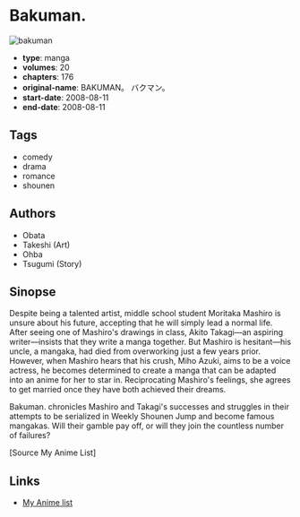 # Bakuman.

![bakuman](https://cdn.myanimelist.net/images/manga/1/208974.jpg)

-   **type**: manga
-   **volumes**: 20
-   **chapters**: 176
-   **original-name**: BAKUMAN。 バクマン。
-   **start-date**: 2008-08-11
-   **end-date**: 2008-08-11

## Tags

-   comedy
-   drama
-   romance
-   shounen

## Authors

-   Obata
-   Takeshi (Art)
-   Ohba
-   Tsugumi (Story)

## Sinopse

Despite being a talented artist, middle school student Moritaka Mashiro is unsure about his future, accepting that he will simply lead a normal life. After seeing one of Mashiro's drawings in class, Akito Takagi—an aspiring writer—insists that they write a manga together. But Mashiro is hesitant—his uncle, a mangaka, had died from overworking just a few years prior. However, when Mashiro hears that his crush, Miho Azuki, aims to be a voice actress, he becomes determined to create a manga that can be adapted into an anime for her to star in. Reciprocating Mashiro's feelings, she agrees to get married once they have both achieved their dreams.

Bakuman. chronicles Mashiro and Takagi's successes and struggles in their attempts to be serialized in Weekly Shounen Jump and become famous mangakas. Will their gamble pay off, or will they join the countless number of failures?

[Source My Anime List]

## Links

-   [My Anime list](https://myanimelist.net/manga/9711/Bakuman)
